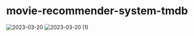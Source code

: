 # movie-recommender-system-tmdb

![2023-03-20](https://user-images.githubusercontent.com/99804336/226287835-d7e1ed67-9a46-43f6-b90d-dcf58878b224.png)
![2023-03-20 (1)](https://user-images.githubusercontent.com/99804336/226287818-6807694f-e7b3-40e0-9449-6397fe08e2f3.png)


